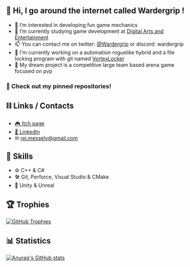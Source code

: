 ## 👋 Hi, I go around the internet called Wardergrip !

- 👀 I’m interested in developing fun game mechanics
- 🌱 I’m currently studying game development at [Digital Arts and Entertainment](https://digitalartsandentertainment.be/)
- 📫 You can contact me on twitter: [@Wardergrip](https://twitter.com/Wardergrip) or discord: wardergrip
- 🔭 I'm currently working on a automation roguelike hybrid and a file locking program with git named [VortexLocker](https://github.com/Wardergrip/VortexLocker)
- 🌠 My dream project is a competitive large team based arena game focused on pvp

### 📡 Check out my pinned repositories!

## ⛓ Links / Contacts
- [🎮 Itch page](https://wardergrip.itch.io/)
- [👔 LinkedIn](https://www.linkedin.com/in/rei-messely/)
- ✉ rei.messely@gmail.com

## 💪 Skills
- ⚙ C++ & C#
- 🛠 Git, Perforce, Visual Studio & CMake
- 🚂 Unity & Unreal

## 🏆 Trophies

[![GitHub Trophies](https://github-profile-trophy.vercel.app/?username=wardergrip&show_icons=true&theme=onestar&margin-w=15&no-frame=true&no-bg=true)](https://github.com/wardergrip)


## 📊 Statistics

[![Anurag's GitHub stats](https://github-readme-stats.vercel.app/api?username=wardergrip&count_private=true&show_icons=true&theme=dark&bg_color=0D1117&border_color=30363D)](https://github.com/wardergrip)

<!---
Wardergrip/Wardergrip is a ✨ special ✨ repository because its `README.md` (this file) appears on your GitHub profile.
You can click the Preview link to take a look at your changes.
--->
